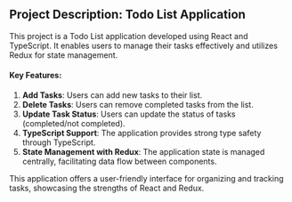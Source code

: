 ## Project Description: Todo List Application

This project is a Todo List application developed using React and TypeScript. It enables users to manage their tasks effectively and utilizes Redux for state management.

#### Key Features:

1. **Add Tasks**: Users can add new tasks to their list.
2. **Delete Tasks**: Users can remove completed tasks from the list.
3. **Update Task Status**: Users can update the status of tasks (completed/not completed).
4. **TypeScript Support**: The application provides strong type safety through TypeScript.
5. **State Management with Redux**: The application state is managed centrally, facilitating data flow between components.

This application offers a user-friendly interface for organizing and tracking tasks, showcasing the strengths of React and Redux.
